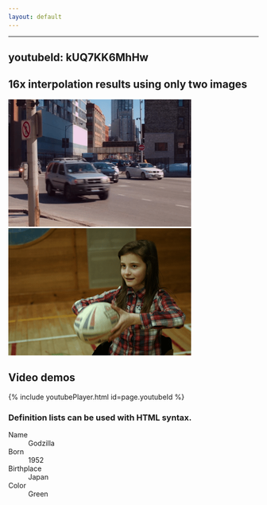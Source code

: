```yaml
---
layout: default
---
```

---
youtubeId: kUQ7KK6MhHw
---

## 16x interpolation results using only two images

![Demo](./demo/I0_slomo_clipped.gif)
![Demo](./demo/I2_slomo_clipped.gif)


## Video demos

{% include youtubePlayer.html id=page.youtubeId %}

### Definition lists can be used with HTML syntax.

<dl>
<dt>Name</dt>
<dd>Godzilla</dd>
<dt>Born</dt>
<dd>1952</dd>
<dt>Birthplace</dt>
<dd>Japan</dd>
<dt>Color</dt>
<dd>Green</dd>
</dl>

